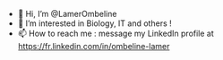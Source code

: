 - 👋 Hi, I’m @LamerOmbeline
- 👀 I’m interested in Biology, IT and others !
- 📫 How to reach me : message my LinkedIn profile at https://fr.linkedin.com/in/ombeline-lamer
